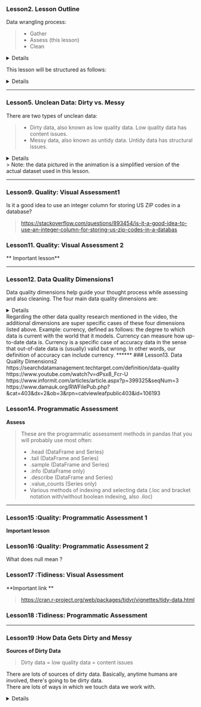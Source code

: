 
### Lesson2. Lesson Outline
Data wrangling process:
> - Gather
> - Assess (this lesson)
> - Clean
<details>
Assessing your data is the second step in data wrangling. When assessing, you're like a detective at work, <br>
inspecting your dataset for two things: data quality issues (i.e. content issues) and lack of tidiness (i.e. structural issues).<br>
Assessing is the precursor to cleaning. You can't clean something that you don't know exists! <br>
In this lesson, you'll learn to identify and categorize common data quality and tidiness issues. <br>
This lesson is the shortest and most "hands-off" code-wise of all four in the course <br>
because of the passive nature of assessing relative to gathering and cleaning. <br>
We have tried to include quizzes wherever possible.<br>
</details>
   
This lesson will be structured as follows:
<details>
   1. You'll get motivated to assess (and later clean) the dataset for lessons 3 and 4: Phase II clinical trial data that compares the efficacy and safety of a new oral insulin to treat diabetes<br>
   2. You'll learn to distinguish between dirty data and messy data
   3. You'll assess the data visually and programmatically to identify:
    - Data quality issues
    - Tidiness issues
   You'll learn about data quality dimensions and categorize each of the data quality issues identified above into its appropriate dimension
</details>

******
### Lesson5. Unclean Data: Dirty vs. Messy

There are two types of unclean data:
> - Dirty data, also known as low quality data. Low quality data has content issues.
> - Messy data, also known as untidy data. Untidy data has structural issues.
<details>
   In this lesson, you are going to assess both dirty and messy data. <br>
   - Your job right now is to start to distinguish between those two now, <br>
   - even though quality and tidiness (the latter, especially) may not be 100% solidified in your mind yet.
   - Answer the following quizzes, distinguishing between low quality and untidy data, to set yourself up for success in this lesson.
</details>
> Note: the data pictured in the animation is a simplified version of the actual dataset used in this lesson.

******
### Lesson9. Quality: Visual Assessment1
Is it a good idea to use an integer column for storing US ZIP codes in a database?
> https://stackoverflow.com/questions/893454/is-it-a-good-idea-to-use-an-integer-column-for-storing-us-zip-codes-in-a-databas


### Lesson11. Quality: Visual Assessment 2
** Important lesson**

******
### Lesson12. Data Quality Dimensions1
Data quality dimensions help guide your thought process while assessing and also cleaning. The four main data quality dimensions are:
<details>
   - **Completeness**: do we have all of the records that we should? Do we have missing records or not? Are there specific rows, columns, or cells missing?
   - **Validity**: we have the records, but they're not valid, i.e., they don't conform to a defined schema. 
   A schema is a defined set of rules for data. These rules can be real-world constraints (e.g. negative height is impossible) 
   and table-specific constraints (e.g. unique key constraints in tables).
   - **Accuracy**: inaccurate data is wrong data that is valid. It adheres to the defined schema, but it is still incorrect. <br>
   Example: a patient's weight that is 5 lbs too heavy because the scale was faulty.
   - **Consistency**: inconsistent data is both valid and accurate, but there are multiple correct ways of referring to the same thing. <br>
   Consistency, i.e., a standard format, in columns that represent the same data across tables and/or within tables is desired.
</details>
Regarding the other data quality research mentioned in the video, the additional dimensions are super specific cases of these four dimensions listed above. Example: currency, defined as follows: the degree to which data is current with the world that it models. Currency can measure how up-to-date data is. Currency is a specific case of accuracy data in the sense that out-of-date data is (usually) valid but wrong. In other words, our definition of accuracy can include currency.
******
### Lesson13. Data Quality Dimensions2
https://searchdatamanagement.techtarget.com/definition/data-quality<br>
https://www.youtube.com/watch?v=dPsx8_Fcr-U<br>
https://www.informit.com/articles/article.aspx?p=399325&seqNum=3<br>
https://www.damauk.org/RWFilePub.php?&cat=403&dx=2&ob=3&rpn=catviewleafpublic403&id=106193<br>

### Lesson14. Programmatic Assessment
**Assess**
> These are the programmatic assessment methods in pandas that you will probably use most often:
> * .head (DataFrame and Series)
> * .tail (DataFrame and Series)
> * .sample (DataFrame and Series)
> * .info (DataFrame only)
> * .describe (DataFrame and Series)
> * .value_counts (Series only)
> * Various methods of indexing and selecting data (.loc and bracket notation with/without boolean indexing, also .iloc)
******
### Lesson15 :Quality: Programmatic Assessment 1
**Important lesson**
### Lesson16 :Quality: Programmatic Assessment 2
What does null mean ?
>
### Lesson17 :Tidiness: Visual Assessment
**Important link **
> https://cran.r-project.org/web/packages/tidyr/vignettes/tidy-data.html

### Lesson18 :Tidiness: Programmatic Assessment

******
### Lesson19 :How Data Gets Dirty and Messy
**Sources of Dirty Data**
> Dirty data = low quality data = content issues

There are lots of sources of dirty data. Basically, anytime humans are involved, there's going to be dirty data.<br> 
There are lots of ways in which we touch data we work with.<br>
<details>
> We're going to have user entry errors.
> - In some situations, we won't have any data coding standards, or where we do have standards they'll be poorly applied, causing problems in the resulting data
> We might have to integrate data where different schemas have been used for the same type of item.<br>
> - We'll have legacy data systems, where data wasn't coded when disc and memory constraints were much more restrictive than they are now. Over time systems evolve. Needs change, and data changes.
> - Some of our data won't have the unique identifiers it should.
> - Other data will be lost in transformation from one format to another.
> - And then, of course, there's always programmer error.
> - And finally, data might have been corrupted in transmission or storage by cosmic rays or other physical phenomenon. So hey, one that's not our fault.
<details>
Sources of Messy Data

Messy data = untidy data = structural issues

### Lesson21. Assessing: Summary
Assessing is the second step in the data wrangling process:
- Gather
- Assess
- Clean

You can assess data for:
- **Quality:** <br>
  issues with content. Low quality data is also known as dirty data.
- **Tidiness:** <br>
  issues with structure that prevent easy analysis. Untidy data is also known as messy data. Tidy data requirements:
 - Each variable forms a column.
 - Each observation forms a row.
 - Each type of observational unit forms a table.

...using two types of assessment:
- **Visual assessment:**<br>
scrolling through the data in your preferred software application (Google Sheets, Excel, a text editor, etc.).
- **Programmatic assessment:**<br> 
using code to view specific portions and summaries of the data (pandas' head, tail, and info methods, for example).
